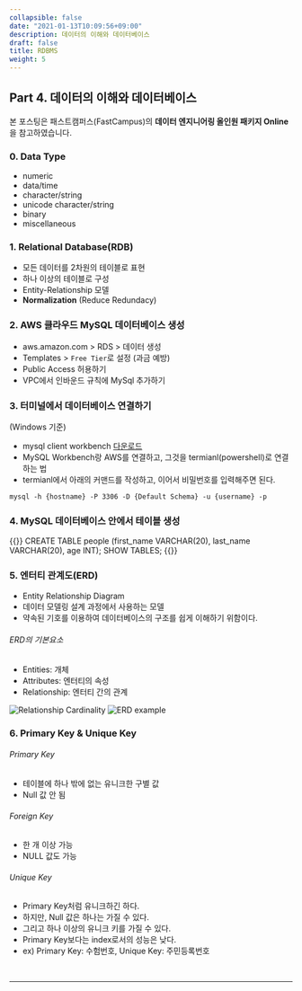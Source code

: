 ```yaml
---
collapsible: false
date: "2021-01-13T10:09:56+09:00"
description: 데이터의 이해와 데이터베이스
draft: false
title: RDBMS
weight: 5
---
```


## Part 4. 데이터의 이해와 데이터베이스
본 포스팅은 패스트캠퍼스(FastCampus)의 **데이터 엔지니어링 올인원 패키지 Online**을 참고하였습니다.

### 0. Data Type
- numeric
- data/time
- character/string
- unicode character/string
- binary
- miscellaneous

### 1. Relational Database(RDB)
- 모든 데이터를 2차원의 테이블로 표현
- 하나 이상의 테이블로 구성
- Entity-Relationship 모델
- **Normalization** (Reduce Redundacy)

### 2. AWS 클라우드 MySQL 데이터베이스 생성
- aws.amazon.com > RDS > 데이터 생성
- Templates > `Free Tier`로 설정 (과금 예방)
- Public Access 허용하기
- VPC에서 인바운드 규칙에 MySql 추가하기

### 3. 터미널에서 데이터베이스 연결하기
(Windows 기준)
- mysql client workbench [다운로드](https://dev.mysql.com/downloads/workbench/)
- MySQL Workbench랑 AWS를 연결하고, 그것을 termianl(powershell)로 연결하는 법
- termianl에서 아래의 커맨드를 작성하고, 이어서 비밀번호를 입력해주면 된다.

```console
mysql -h {hostname} -P 3306 -D {Default Schema} -u {username} -p
```

### 4. MySQL 데이터베이스 안에서 테이블 생성
{{<highlight MySQL>}}
CREATE TABLE people (first_name VARCHAR(20), last_name VARCHAR(20), age INT);
SHOW TABLES;
{{</highlight>}}

### 5. 엔터티 관계도(ERD)
- Entity Relationship Diagram
- 데이터 모델링 설계 과정에서 사용하는 모델
- 약속된 기호를 이용하여 데이터베이스의 구조를 쉽게 이해하기 위함이다.

###### ERD의 기본요소
- Entities: 개체
- Attributes: 엔터티의 속성
- Relationship: 엔터티 간의 관계

![Relationship Cardinality](https://www.guru99.com/images/1/100518_0621_ERDiagramTu7.png)
![ERD example](https://www.guru99.com/images/1/100518_0621_ERDiagramTu1.png)

### 6. Primary Key & Unique Key

###### Primary Key
- 테이블에 하나 밖에 없는 유니크한 구별 값
- Null 값 안 됨

###### Foreign Key
- 한 개 이상 가능
- NULL 값도 가능

###### Unique Key
- Primary Key처럼 유니크하긴 하다.
- 하지만, Null 값은 하나는 가질 수 있다.
- 그리고 하나 이상의 유니크 키를 가질 수 있다.
- Primary Key보다는 index로서의 성능은 낮다.
- ex) Primary Key: 수험번호, Unique Key: 주민등록번호

<br>

--- 